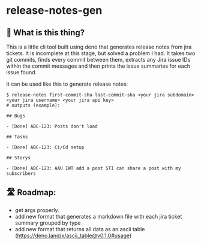 # release-notes-gen

## 🤔 What is this thing?

This is a little cli tool built using deno that generates release notes from jira tickets.
It is incomplete at this stage, but solved a problem I had.
It takes two git commits, finds every commit between them, extracts any Jira issue IDs within the commit messages and then prints the issue summaries for each issue found.

It can be used like this to generate release notes:

```
$ release-notes first-commit-sha last-commit-sha <your jira subdomain> <your jira username> <your jira api key>
# outputs (example):

## Bugs

- [Done] ABC-123: Posts don't load

## Tasks

- [Done] ABC-123: Ci/Cd setup

## Storys

- [Done] ABC-123: AAU IWT add a post STI can share a post with my subscribers

```

## 🛣️ Roadmap:

- get args properly.
- add new format that generates a markdown file with each jira ticket summary grouped by type
- add new format that returns all data as an ascii table (https://deno.land/x/ascii_table@v0.1.0#usage)
